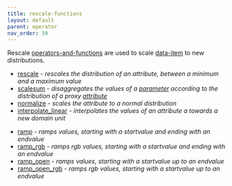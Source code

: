 ```yaml
---
title: rescale-functions
layout: default
parent: operator
nav_order: 39
---
```

Rescale [operators-and-functions](operators-and-functions) are used to scale [data-item](data-item) to new distributions.

- [rescale](rescale) - *rescales the distribution of an attribute, between a minimum and a maximum value*
- [scalesum](scalesum) - *disaggregates the values of a [parameter](parameter) according to the distribution of a proxy [attribute](attribute)*
- [normalize](normalize) - *scales the attribute to a normal distribution*
- [interpolate_linear](interpolate_linear) - *interpolates the values of an attribute a towards a new domain unit*

<!-- -->

- [ramp](ramp) - *ramps values, starting with a startvalue and ending with an endvalue*
- [ramp_rgb](ramp_rgb) - *ramps rgb values, starting with a startvalue and ending with an endvalue*
- [ramp_open](ramp_open) - *ramps values, starting with a startvalue up to an endvalue*
- [ramp_open_rgb](ramp_open_rgb) - *ramps rgb values, starting with a startvalue up to an endvalue*